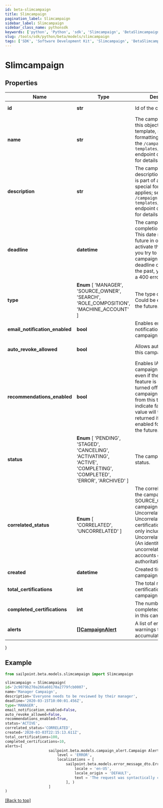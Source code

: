 ```yaml
---
id: beta-slimcampaign
title: Slimcampaign
pagination_label: Slimcampaign
sidebar_label: Slimcampaign
sidebar_class_name: pythonsdk
keywords: ['python', 'Python', 'sdk', 'Slimcampaign', 'BetaSlimcampaign'] 
slug: /tools/sdk/python/beta/models/slimcampaign
tags: ['SDK', 'Software Development Kit', 'Slimcampaign', 'BetaSlimcampaign']
---
```


# Slimcampaign


## Properties

Name | Type | Description | Notes
------------ | ------------- | ------------- | -------------
**id** | **str** | Id of the campaign | [optional] [readonly] 
**name** | **str** | The campaign name. If this object is part of a template, special formatting applies; see the `/campaign-templates/{id}/generate` endpoint documentation for details.  | [required]
**description** | **str** | The campaign description. If this object is part of a template, special formatting applies; see the `/campaign-templates/{id}/generate` endpoint documentation for details.  | [required]
**deadline** | **datetime** | The campaign's completion deadline.  This date must be in the future in order to activate the campaign.  If you try to activate a campaign with a deadline of today or in the past, you will receive a 400 error response. | [optional] 
**type** |  **Enum** [  'MANAGER',    'SOURCE_OWNER',    'SEARCH',    'ROLE_COMPOSITION',    'MACHINE_ACCOUNT' ] | The type of campaign. Could be extended in the future. | [required]
**email_notification_enabled** | **bool** | Enables email notification for this campaign | [optional] [default to False]
**auto_revoke_allowed** | **bool** | Allows auto revoke for this campaign | [optional] [default to False]
**recommendations_enabled** | **bool** | Enables IAI for this campaign. Accepts true even if the IAI product feature is off. If IAI is turned off then campaigns generated from this template will indicate false. The real value will then be returned if IAI is ever enabled for the org in the future.  | [optional] [default to False]
**status** |  **Enum** [  'PENDING',    'STAGED',    'CANCELING',    'ACTIVATING',    'ACTIVE',    'COMPLETING',    'COMPLETED',    'ERROR',    'ARCHIVED' ] | The campaign's current status. | [optional] [readonly] 
**correlated_status** |  **Enum** [  'CORRELATED',    'UNCORRELATED' ] | The correlatedStatus of the campaign. Only SOURCE_OWNER campaigns can be Uncorrelated. An Uncorrelated certification campaign only includes Uncorrelated identities (An identity is uncorrelated if it has no accounts on an authoritative source).  | [optional] 
**created** | **datetime** | Created time of the campaign | [optional] [readonly] 
**total_certifications** | **int** | The total number of certifications in this campaign. | [optional] [readonly] 
**completed_certifications** | **int** | The number of completed certifications in this campaign. | [optional] [readonly] 
**alerts** | [**[]CampaignAlert**](campaign-alert) | A list of errors and warnings that have accumulated. | [optional] [readonly] 
}

## Example

```python
from sailpoint.beta.models.slimcampaign import Slimcampaign

slimcampaign = Slimcampaign(
id='2c9079b270a266a60170a2779fcb0007',
name='Manager Campaign',
description='Everyone needs to be reviewed by their manager',
deadline='2020-03-15T10:00:01.456Z',
type='MANAGER',
email_notification_enabled=False,
auto_revoke_allowed=False,
recommendations_enabled=True,
status='ACTIVE',
correlated_status='CORRELATED',
created='2020-03-03T22:15:13.611Z',
total_certifications=100,
completed_certifications=10,
alerts=[
                    sailpoint.beta.models.campaign_alert.Campaign Alert(
                        level = 'ERROR', 
                        localizations = [
                            sailpoint.beta.models.error_message_dto.Error Message Dto(
                                locale = 'en-US', 
                                locale_origin = 'DEFAULT', 
                                text = 'The request was syntactically correct but its content is semantically invalid.', )
                            ], )
                    ]
)

```
[[Back to top]](#) 

